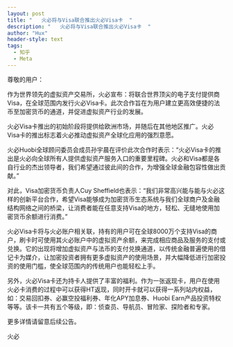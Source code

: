 ```yaml
---
layout: post
title: "   火必将与Visa联合推出火必Visa卡  "
description: "   火必将与Visa联合推出火必Visa卡  "
author: "Hux"
header-style: text
tags:
  - 知乎
  - Meta
---
```

尊敬的用户：

作为世界领先的虚拟资产交易所，火必宣布：将联合世界顶尖的电子支付提供商Visa，在全球范围内发行火必Visa卡。此次合作旨在为用户建立更高效便捷的法币至加密货币的通道，并促进虚拟资产行业的发展。

 

火必Visa卡推出的初始阶段将提供给欧洲市场，并随后在其他地区推广。火必Visa卡的推出标志着火必推动虚拟资产全球化应用的强烈意愿。

 

火必Huobi全球顾问委员会成员孙宇晨在评价此次合作时表示：“火必Visa卡的推出是火必向全球所有人提供虚拟资产服务入口的重要里程碑。火必和Visa都是各自行业的杰出领导者，我们希望通过彼此间的合作，为增强全球金融包容性做出贡献。”

对此，Visa加密货币负责人Cuy Sheffield也表示：“我们非常高兴能与能与火必这样的创新平台合作，希望Visa能够成为加密货币生态系统与我们全球商户及金融结构网络之间的桥梁，让消费者能在任意支持Visa的地方，轻松、无缝地使用加密货币余额进行消费。”

 

火必Visa卡将与火必账户相关联，持有的用户可在全球8000万个支持Visa的商户，刷卡时可使用其火必账户中的虚拟资产余额，来完成相应商品及服务的支付或兑换。它的出现将增加虚拟资产与法币的支付兑换通道，以传统金融普遍使用的借记卡为媒介，让加密投资者拥有更多虚拟资产的使用场景，并大幅降低进行加密投资的使用门槛，使全球范围内的传统用户也能轻松上手。

 

另外，火必Visa卡还为持卡人提供了丰富的福利。作为一张返现卡，用户在使用火必卡消费的过程中可以获得HT返现，同时开卡就可以获得一系列站内权益，如：交易回扣券、必赢空投福利券、年化APY加息券、Huobi Earn产品投资特权等等。该卡一共有五个等级，即：侦查员、导航员、冒险家、探险者和专家。

 

更多详情请留意后续公告。

 

火必
